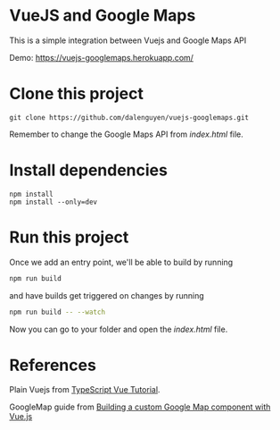# VueJS and Google Maps

This is a simple integration between Vuejs and Google Maps API

Demo: https://vuejs-googlemaps.herokuapp.com/

# Clone this project

```
git clone https://github.com/dalenguyen/vuejs-googlemaps.git
```

Remember to change the Google Maps API from *index.html* file.

# Install dependencies

```
npm install
npm install --only=dev
```

# Run this project

Once we add an entry point, we'll be able to build by running

```sh
npm run build
```

and have builds get triggered on changes by running

```sh
npm run build -- --watch
```

Now you can go to your folder and open the *index.html* file.

# References

Plain Vuejs from [TypeScript Vue Tutorial](https://github.com/DanielRosenwasser/typescript-vue-tutorial).

GoogleMap guide from [Building a custom Google Map component with Vue.js](https://medium.com/founders-factory/building-a-custom-google-map-component-with-vue-js-d1c01ddd0b0a)

